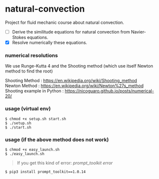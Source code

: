 # natural-convection
Project for fluid mechanic course about natural convection.     

- [ ] Derive the similitude equations for natural convection from Navier-Stokes equations.    
- [X] Resolve numerically these equations.    

### numerical resolutions
We use Runge-Kutta 4 and the Shooting method (which use itself Newton method to find the root)

Shooting Method : https://en.wikipedia.org/wiki/Shooting_method    
Newton Method : https://en.wikipedia.org/wiki/Newton%27s_method    
Shooting example in Python : https://nicoguaro.github.io/posts/numerical-20/    

### usage (virtual env)
```
$ chmod +x setup.sh start.sh
$ ./setup.sh
$ ./start.sh
```

### usage (if the above method does not work)
```
$ chmod +x easy_launch.sh
$ ./easy_launch.sh
```

> If you get this kind of error: _prompt\_toolkit error_
```
$ pip3 install prompt_toolkit==1.0.14
```
